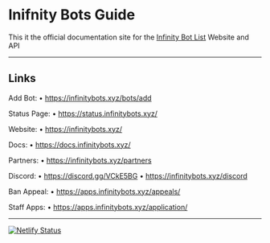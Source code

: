 # Inifnity Bots Guide
This it the official documentation site for the [Infinity Bot List](https://infinitybotlist.com) Website and API

--- 

## Links
Add Bot:
• https://infinitybots.xyz/bots/add

Status Page:
• https://status.infinitybots.xyz/

Website:
• https://infinitybots.xyz/

Docs:
• https://docs.infinitybots.xyz/

Partners:
• https://infinitybots.xyz/partners

Discord:
• https://discord.gg/VCkE5BG
• https://infinitybots.xyz/discord

Ban Appeal:
• https://apps.infinitybots.xyz/appeals/

Staff Apps:
• https://apps.infinitybots.xyz/application/

---

[![Netlify Status](https://api.netlify.com/api/v1/badges/0b1de5fd-c932-4128-85b3-5268a61bfc7e/deploy-status)](https://app.netlify.com/sites/confident-panini-145ce5/deploys)
